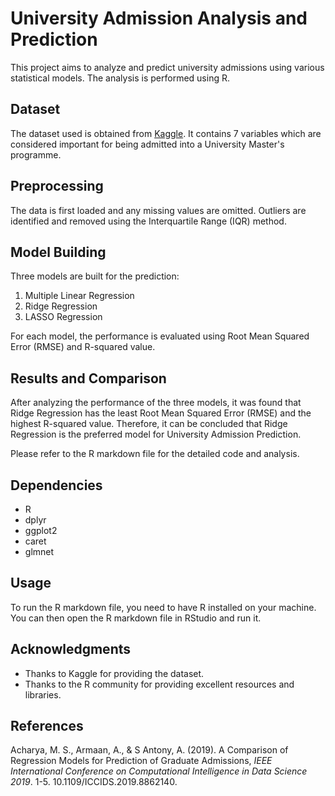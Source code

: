 # University Admission Analysis and Prediction

This project aims to analyze and predict university admissions using various statistical models. The analysis is performed using R.

## Dataset

The dataset used is obtained from [Kaggle](https://www.kaggle.com/datasets/mohansacharya/graduate-admissions/data). It contains 7 variables which are considered important for being admitted into a University Master's programme.

## Preprocessing

The data is first loaded and any missing values are omitted. Outliers are identified and removed using the Interquartile Range (IQR) method.

## Model Building

Three models are built for the prediction:

1. Multiple Linear Regression
2. Ridge Regression
3. LASSO Regression

For each model, the performance is evaluated using Root Mean Squared Error (RMSE) and R-squared value.

## Results and Comparison

After analyzing the performance of the three models, it was found that Ridge Regression has the least Root Mean Squared Error (RMSE) and the highest R-squared value. Therefore, it can be concluded that Ridge Regression is the preferred model for University Admission Prediction.

Please refer to the R markdown file for the detailed code and analysis.

## Dependencies

- R
- dplyr
- ggplot2
- caret
- glmnet

## Usage

To run the R markdown file, you need to have R installed on your machine. You can then open the R markdown file in RStudio and run it.

## Acknowledgments

- Thanks to Kaggle for providing the dataset.
- Thanks to the R community for providing excellent resources and libraries.

## References
Acharya, M. S., Armaan, A., & S Antony, A. (2019). A Comparison of Regression Models for Prediction of Graduate Admissions, *IEEE International Conference on Computational Intelligence in Data Science 2019*. 1-5. 10.1109/ICCIDS.2019.8862140.